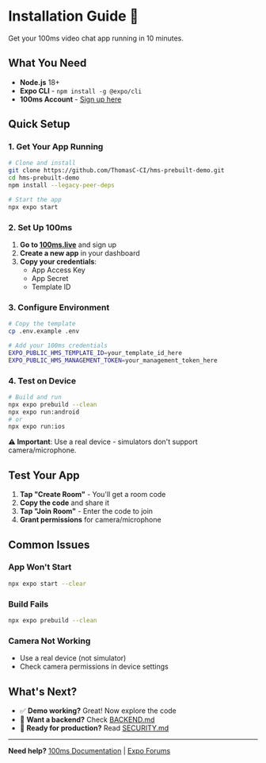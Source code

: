 # Installation Guide 📱

Get your 100ms video chat app running in 10 minutes.

## What You Need

- **Node.js** 18+ 
- **Expo CLI** - `npm install -g @expo/cli`
- **100ms Account** - [Sign up here](https://100ms.live)

## Quick Setup

### 1. Get Your App Running

```bash
# Clone and install
git clone https://github.com/ThomasC-CI/hms-prebuilt-demo.git
cd hms-prebuilt-demo
npm install --legacy-peer-deps

# Start the app
npx expo start
```

### 2. Set Up 100ms

1. **Go to [100ms.live](https://100ms.live)** and sign up
2. **Create a new app** in your dashboard
3. **Copy your credentials**:
   - App Access Key
   - App Secret  
   - Template ID

### 3. Configure Environment

```bash
# Copy the template
cp .env.example .env

# Add your 100ms credentials
EXPO_PUBLIC_HMS_TEMPLATE_ID=your_template_id_here
EXPO_PUBLIC_HMS_MANAGEMENT_TOKEN=your_management_token_here
```

### 4. Test on Device

```bash
# Build and run
npx expo prebuild --clean
npx expo run:android
# or
npx expo run:ios
```

**⚠️ Important**: Use a real device - simulators don't support camera/microphone.

## Test Your App

1. **Tap "Create Room"** - You'll get a room code
2. **Copy the code** and share it
3. **Tap "Join Room"** - Enter the code to join
4. **Grant permissions** for camera/microphone

## Common Issues

### App Won't Start
```bash
npx expo start --clear
```

### Build Fails
```bash
npx expo prebuild --clean
```

### Camera Not Working
- Use a real device (not simulator)
- Check camera permissions in device settings

## What's Next?

- ✅ **Demo working?** Great! Now explore the code
- 🔄 **Want a backend?** Check [BACKEND.md](BACKEND.md)
- 🔄 **Ready for production?** Read [SECURITY.md](SECURITY.md)

---

**Need help?** [100ms Documentation](https://docs.100ms.live) | [Expo Forums](https://forums.expo.dev)